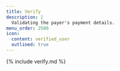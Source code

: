 ```yaml
---
title: Verify
description: |
  Validating the payer's payment details.
menu_order: 2500
icon:
  content: verified_user
  outlined: true
---
```


{% include verify.md %}
